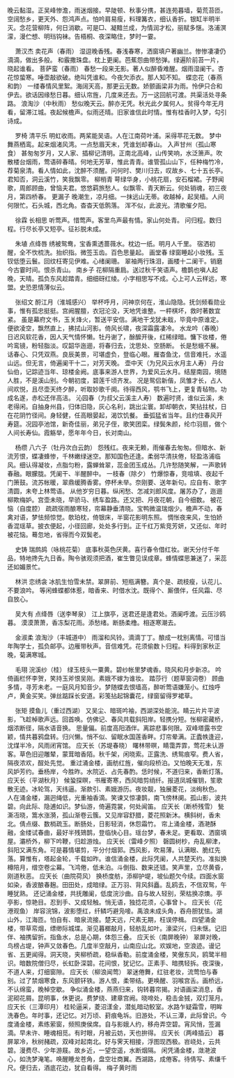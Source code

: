<!-- { "loadSidebar": true } -->
晚云黏湿。正吴峰惨澹，雨迷烟接。早陡顿、秋事分携，甚连苑暮墙，菊荒苔匝。空阔愁乡，更天外、怨鸿声点。怕吟肩易瘦，料理篝衣，细认香折。银缸半明半灭。念花营柳阵，何日消歇。可是□、凝黯兰成，为情润才松，丽赋多惬。洛浦溟濛，漫伫想、明珰钩袜。告梧桐、夜深略住，梦时一霎。 

　
萧汉杰
卖花声（春雨）
湿逗晚香残。春浅春寒，洒窗填户著幽兰。惨惨凄凄仍滴滴，做出多般。 
和霰撒珠盘。枕上更阑。芭蕉怨曲带愁弹。绿遍阶前苔一片，晓起谁看。 
菩萨蛮（春雨）
春愁一段来无影。著人似醉昏难醒。烟雨湿阑干。杏花惊蛰寒。唾壶敲欲破。绝叫凭谁和。今夜欠添衣。那人知不知。 
蝶恋花（春燕和韵）
一缕春情风里絮。海阔天高，那更云无数。娇颤画梁非为雨。怜伊只合和伊去。欲话因缘愁日暮。细认帘旌，几度来还去。万一这回航可渡。共渠活处寻条路。 
浪淘沙（中秋雨）
愁似晚天云。醉亦无凭。秋光此夕属何人。贫得今年无月看，留滞江城。夜起候檐声。似雨还晴。旧家谁信此时情。惟有桂香时入梦，勾引诗成。 

　
罗椅
清平乐
明虹收雨。两桨能吴语。人在江南荷叶浦。采得苹花无数。 
梦中舞燕栖鸾。起来烟渚风湾。一点愁眉天末，凭谁划却春山。 
入声甘州（孤山寒食）
甚匆匆岁月，又人家、插柳记清明。正南北高峰，山传笑响，水泛箫声。吹散楼台烟雨，莺语碎春晴。何地无芳草，惟此青青。谁管孤山山下，任种梅竹冷，荐菊泉清。看人情如此，沈醉不须醒。问何时、樊川归去，叹故乡、七十五长亭。君知否，洞云溪竹，笑我飘零。 
柳梢青
萼绿华身，小桃花扇，安石榴裙。子野闻歌，周郎顾曲，曾恼夫君。悠悠羁旅愁人。似飘零、青天断云。何处销魂，初三夜月，第四桥春。 
更漏子
晚潮生，凉月细。一抹远山无蒂。收越棹，起吴樯。人间何限忙。石头城，西北角。杳杳天低鹘落。 
浑不似，此波光。清歌催夕阳。 

　
徐霖
长相思
听莺声。惜莺声。客里鸟声最有情。家山何处青。 
问归程。数归程。行尽长亭又短亭。征衫脱未成。 

　
朱埴
点绛唇
绣被鸳鸯，宝香熏透蔷薇水。枕边一纸。明月人千里。 
宿洒初醒，全不忺梳洗。抬织指。微签玉齿。百色思量起。 
画堂春
绿窗睡起小妆残。玉钗低堕云鬟。回纹枉寄见伊难。心绪阑珊。 
翠袖两行珠泪，画楼十二阑干。销磨今古霎时间。恨杀青山。 
南乡子
花柳隔重扃。送过秋千笑语声。檐鹊也嗔人起晚，天晴。孤负东风趁踏青。细细砑红绫。小字相思写不成。心上可人云样远，寒盟。史恐恩情薄似云。 

　
张绍文
酹江月（淮城感兴）
举杯呼月，问神京何在，淮山隐隐。抚剑频看勋业事，惟有孤忠挺挺。宫阙腥膻，衣冠沦没，天地凭谁整。一枰棋坏，救时著数宜紧。 
虽是幕府文书，玉关烽火，暂送平安信。满地干戈犹未戢，毕竟中原谁定。便欲凌空，飘然直上，拂拭山河影。倚风长啸，夜深霜露凄冷。 
水龙吟（春晚）
日迟风软花香，因人天气情怀懒。牡丹谢了，酴醿开後，红稀绿暗。慵下妆楼，倦吟鸾镜，粉轻脂淡。叹韶华迤逦，将春归去，沈思处、空肠断。 
长是愁蛾不展。话春心、只凭双燕。良辰美景，可堪虚负，登临心眼。雁杳鱼沈，信音难托，水遥山远。但无言，倚遍阑干十二，对芳天晚。 
壶中天（为兄风云水月主人寿）
丹台仙伯，记踪迹当年、琼楼金阙。底事来游人世界，为爱风云水月。结屋南园，境随人胜，不是溪山别。今朝初度，碧莲千顷齐发。 
况是鸳侣新偕，凤雏才长，占人间欢悦，且尽壶天终夕醉，听取妙歌千阕。待得西风，鹗书飞上，更复青毡物。功成名遂，赤松还伴高洁。 
沁园春（为叔父云溪主人寿）
数遍时贤，谁似云溪，未老得闲。自抽身州县，归体旧隐，灰心名利，跳出尘寰。卸却朝衣，笑拈拄杖，日在花阴竹径间。身轻健，任高眼晏起，渴饮饥餐。 
垂弧猛省当年。且约住春风开寿筵。况园亭池馆，新奇佳丽，弟兄子侄，歌笑团栾。绿鬓朱颜，纶巾羽扇，做个人间长寿仙。霞觞举，愿年年今日，长对南山。 

　
杨缵
八六子（牡丹次白云韵）
怨残红。夜来无赖，雨催春去匆匆。但暗水、新流芳恨，蝶凄蜂惨，千林嫩绿迷空。那知国色还逢。柔弱华清扶倦，轻盈洛浦临风。细认得凝妆，点脂匀粉，露蝉耸翠，蕊金团玉成丛。几许愁随笑解，一声歌转春融。眼朦胧。凭阑干、半醒醉中。 
一枝春（除夕）
竹爆惊春，竞喧填、夜起千门箫鼓。流苏帐暖，翠鼎缓腾香雾。停杯未举。奈刚要、送年新句。应自有、歌字清圆，未夸上林莺语。 
从他岁穷日暮。纵闲愁、怎减刘郎风度。屠苏办了，迤逦柳欺梅妒。宫壶未晓，早骄马、绣车盈路。还又把、月夜花朝，自今细数。 
被花恼（自度腔）
疏疏宿雨酿寒轻，帘幕静垂清晓。宝鸭微温瑞烟少。檐声不动，春禽对语，梦怯频惊觉。欹珀枕，倚银床，半窗花影明东照。 
惆怅夜来风，生怕娇香混瑶草。披衣便起，小径回廊，处处多行到。正千红万紫竞芳妍，又还似、年时被花恼。蓦忽地，省得而今双鬓老。 

　
史铸
瑞鹧鸪（咏桃花菊）
底事秋英色厌黄。喜行春令借红妆。谢天分付千年品，特地搀先九日香。陶令骇观须把酒，崔生瞥见误成章。蜂情蝶思兼迷了，采蕊还如媚景忙。 

　
林洪
恋绣衾
冰肌生怕雪未禁。翠屏前、短瓶满簪。真个是、疏枝瘦，认花儿、不要浪吟。 
等闲蜂蝶都体惹，暗香来、时借水沈。既得个、厮偎伴，任风霜、尽自放心。 

　
吴大有
点绛唇（送李琴泉）
江上旗亭，送君还是逢君处。酒阑呼渡。云压沙鸥暮。 
漠漠萧萧，香冻梨花雨。添愁绪。断肠柔橹。相逐寒潮去。 

　
金淑柔
浪淘沙（丰城道中）
雨溜和风铃。滴滴丁丁。酿成一枕别离情。可惜当年陶学士，孤负邮亭。边雁带秋声。音信难凭。花须偷数卜归程。料得到家秋正晚，菊满寒城。 

　
毛珝
浣溪纱（桂）
绿玉枝头一粟黄。碧纱帐里梦魂香。晓风和月步新凉。 
吟倚画栏怀李贺，笑持玉斧恨吴刚。素娥不嫁为谁妆。 
踏莎行（题草窗词卷）
顾曲多情，寻芳未老。一庭风月知音少。梦随蝶去恨墙高，醉听莺语嫌笼小。红烛呼卢，黄金买笑。弹丝踮踩长安道。彩笺拈起锦囊花，绿窗留得罗裙草。 

　
张矩
摸鱼儿（重过西湖）
又吴尘、暗斑吟袖，西湖深处能浣。睛云片片平波影，飞趁棹歌声远。回首唤。仿佛记、春风共载斜阳岸。轻携分短。怅柳密藏桥，烟浓断径，隔水语音换。 
思量偏。前度高阳酒伴。离踪悲事何限。双峰塔露书空颖，情共暮鸦盘转。归兴懒。悄不似、留眠水国莲香畔。灯帘晕满。正蠹帙逢迎，沈煤半冷，风雨闭宵馆。 
应天长（苏堤春晓）
曙林带暝，睛霭弄霏，莺花未认游客。草色旧迎雕辇，蒙茸暗香陌。秋千架，闲晓索。正露洗、绣鸳痕窄。费人省，隔夜浓欢，酲处先觉。 
重过涌金楼，画舫红旌，催向段桥泊。又怕晚天无准，东风妒芳约。垂杨岸，今胜昨。水院近、占先春酌。恁时候，不道归来，香断灯落。 
应天长（平湖秋月）
候蛩探暝，书雁寄寒，西风暗剪绡纤。报道凤城催钥，笙歌散无迹。冰轮驾，天纬逼。渐款引、素娥游历。夜妆靓，独展菱花，淡绚秋色。 
人在涌金楼，漏迥绳低，光重袖香滴。笑谏又惊凄鹊，南飞傍林阒。孤山影，波共碧。向此际、隐逋如识。梦仙游，倚遍霓裳，何处闻笛。 
应天长（断桥残雪）
甃澌冱晓，篙水涨漪，孤山渐卷云簇。又见岸容舒腊，菱花照新沐。横斜树，香未北。倩点缀、数梢疏玉。断肠处，日影轻消，休怨霜竹。 
帘上涌金楼，酒滟酥融，金缕试春曲，最好半残鳷鹊，登临快心目。瑶台梦，春未足。更看取、洒窗填屋。灞桥外，柳下吟鞭，归趁游烛。 
应天长（雷峰夕照）
磬圆树杪，舟乱柳津，斜阳又满东角。可是暮情堪剪，平分付烟郭。西风影，吹易薄。认满眼、脆红先落。算惟有，塔起金轮，千载如昨。谁信涌金楼，此际凭阑，人共楚天约。准拟换樽陪月，缯空卷尘幕。飞鸿倦，低未泊。斗倒指、数来还错。笑声里，立尽黄昏，刚道秋恶。 
应天长（曲院荷风）
换桥度舫，添柳护堤，坡仙题欠今续。四面水窗如染，香波酿春麹。田田处，成暗绿。正万羽、背风斜矗。乱鸥去，不信双鸳，午睡犹熟。 
还记涌金楼，共抚雕阑，低度浣沙曲。自与故人轻别，荣枯换凉燠。亭亭影，惊艳目。忍到手、又成轻触。悄无语，独捻花须，心事曾卜。 
应天长（花港观鱼）
岸容浣锦，波影堕红，纤鳞巧避凫唼。禹浪未成头角，吞舟胆犹怯。湖山外，江海匝。怕自有、暗泉流接。楚天远，尺素无期，枉误停楫。 
四望涌金楼，带草帟烟，缥缈际城堞。渐见暮榔敲月，轻舫乱如叶。濠梁兴，归未惬。记旧伴、袖携留折。指鱼水，总是心期，体怨三叠。 
应天长（南屏晚钟）
翠屏对晚，鸟榜占堤，钟声又敛春色。几度半空敲月，山南应山北。欢娱地，空浪迹。谩记省、五更闻得。洞天晓，夹柳桥疏，稳纵香勒。前度涌金楼，笑傲东风，鸥鹭半相识。暗数院僧归尽，长虹卧深碧。花间恨，犹记忆。正素手、暗携轻拆。夜深後，不道人来，灯细窗隙。 
应天长（柳浪闻莺）
翠迷倦舞，红驻老妆，流莺怕与春别。过了禁烟寒食，东风颤钚铁。游人恨，柔带结。更唤醒、羽喉宫舌。画桥远，不认绵蛮，晚棹空歇。 
争似涌金楼，燕燕归来，钩转暮帘揭。对语画梁消息，香泥砌花屑。昆明事，休更说。费梦绕、建章宫阙。晓啼处，稳击金狨，双灯笼月。 
应天长（三潭印月）
桂轮逼采，菱沼漾金，潜虬暗动鲛室。水路乍疑霜雪，明眸洗春色。年时事，还记忆。对万顷、葑痕龟坼。旧游处，不认三潭，此际曾识。今度涌金楼，素练萦窗，频照庚侯席。自与影娥人约，移舟弄空碧。宵风悄，签漏滴。早未许、睡魂相觅。有时眼，月被云妨，天也拚得。 
应天长（两峰插云）
暮屏翠冷，秋树赭疏，双峰对起南北。好与霁天相接，浮图现西极。岧峣处，云共碧。漫费尽、少年游屐。故乡近，一望空遥，水断烟隔。 
闲凭涌金楼，潋滟波心，如洗梦淹笔。唤醒睡龙苍角，盘空壮商翼。西湖路，成倦客。待倩写、素缣千尺。便归去，酒底花边，犹自看得。 
梅子黄时雨
